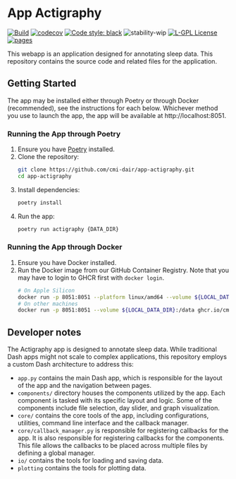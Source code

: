 # App Actigraphy

[![Build](https://github.com/cmi-dair/app-actigraphy/actions/workflows/test.yaml/badge.svg?branch=main)](https://github.com/cmi-dair/app-actigraphy/actions/workflows/test.yaml?query=branch%3Amain)
[![codecov](https://codecov.io/gh/cmi-dair/app-actigraphy/branch/main/graph/badge.svg?token=22HWWFWPW5)](https://codecov.io/gh/cmi-dair/app-actigraphy)
[![Code style: black](https://img.shields.io/badge/code%20style-black-000000.svg)](https://github.com/psf/black)
![stability-wip](https://img.shields.io/badge/stability-work_in_progress-lightgrey.svg)
[![L-GPL License](https://img.shields.io/badge/license-L--GPL-blue.svg)](https://github.com/cmi-dair/app-actigraphy/blob/main/LICENSE)
[![pages](https://img.shields.io/badge/api-docs-blue)](https://cmi-dair.github.io/app-actigraphy)

This webapp is an application designed for annotating sleep data. This repository contains the source code and related files for the application.

## Getting Started

The app may be installed either through Poetry or through Docker (recommended), see the instructions for each below. Whichever method you use to launch the app, the app will be available at http://localhost:8051.

### Running the App through Poetry

1. Ensure you have [Poetry](https://python-poetry.org/docs/) installed.
2. Clone the repository:
   ```bash
   git clone https://github.com/cmi-dair/app-actigraphy.git
   cd app-actigraphy
   ```
3. Install dependencies:
   ```bash
   poetry install
   ```
4. Run the app:
   ```bash
   poetry run actigraphy {DATA_DIR}
   ```

### Running the App through Docker

1. Ensure you have Docker installed.
2. Run the Docker image from our GitHub Container Registry. Note that you may have to login to GHCR first with `docker login`.
   ```bash
   # On Apple Silicon
   docker run -p 8051:8051 --platform linux/amd64 --volume ${LOCAL_DATA_DIR}:/data ghcr.io/cmi-dair/app-actigraphy:main
   # On other machines
   docker run -p 8051:8051 --volume ${LOCAL_DATA_DIR}:/data ghcr.io/cmi-dair/app-actigraphy:main
   ```

## Developer notes

The Actigraphy app is designed to annotate sleep data. While traditional Dash apps might not scale to complex applications, this repository employs a custom Dash architecture to address this:

- `app.py` contains the main Dash app, which is responsible for the layout of the app and the navigation between pages.
- `components/` directory houses the components utilized by the app. Each component is tasked with its specific layout and logic. Some of the components include file selection, day slider, and graph visualization.
- `core/` contains the core tools of the app, including configurations, utilities, command line interface and the callback manager.
- `core/callback_manager.py` is responsible for registering callbacks for the app. It is also responsible for registering callbacks for the components. This file allows the callbacks to be placed across multiple files by defining a global manager.
- `io/` contains the tools for loading and saving data.
- `plotting` contains the tools for plotting data.
